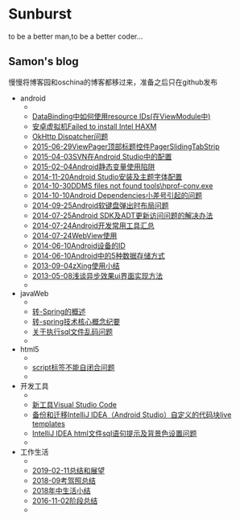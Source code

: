# Sunburst
to be a better man,to be a better coder...

## Samon's blog
慢慢将博客园和oschina的博客都移过来，准备之后只在github发布



* android
    * []()
    * [DataBinding中如何使用resource IDs(在ViewModule中)](https://github.com/songmeng/Sunburst/issues/25)
    * [安卓虚拟机Failed to install Intel HAXM](https://github.com/songmeng/Sunburst/issues/5)
    * [OkHttp Dispatcher问题](https://github.com/songmeng/Sunburst/issues/6)
    <!-- * [](https://github.com/songmeng/Sunburst/issues/*) -->
    * [2015-06-29ViewPager顶部标题控件PagerSlidingTabStrip](https://github.com/songmeng/Sunburst/issues/22)
    * [2015-04-03SVN在Android Studio中的配置](https://github.com/songmeng/Sunburst/issues/21)
    * [2015-02-04Android静态变量使用陷阱](https://github.com/songmeng/Sunburst/issues/20)
    * [2014-11-20Android Studio安装及主题字体配置](https://github.com/songmeng/Sunburst/issues/19)
    * [2014-10-30DDMS files not found tools\hprof-conv.exe](https://github.com/songmeng/Sunburst/issues/18)
    * [2014-10-10Android Dependencies小差号引起的问题](https://github.com/songmeng/Sunburst/issues/17)
    * [2014-09-25Android软键盘弹出时布局问题](https://github.com/songmeng/Sunburst/issues/16)
    * [2014-07-25Android SDK及ADT更新访问问题的解决办法](https://github.com/songmeng/Sunburst/issues/15)
    * [2014-07-24Android开发常用工具汇总](https://github.com/songmeng/Sunburst/issues/14)
    * [2014-07-24WebView使用](https://github.com/songmeng/Sunburst/issues/13)
    * [2014-06-10Android设备的ID](https://github.com/songmeng/Sunburst/issues/12)
    * [2014-06-10Android中的5种数据存储方式](https://github.com/songmeng/Sunburst/issues/11)
    * [2013-09-04zXing使用小结](https://github.com/songmeng/Sunburst/issues/10)
    * [2013-05-08浅谈异步效果ui界面实现方法](https://github.com/songmeng/Sunburst/issues/9)
    * []()
* javaWeb
    * []()
    * [转-Spring的概述](https://github.com/songmeng/Sunburst/issues/24)
    * [转-spring技术核心概念纪要](https://github.com/songmeng/Sunburst/issues/23)
    * [关于执行sql文件乱码问题](https://github.com/songmeng/Sunburst/issues/4)
    * []()
* html5
    * []()
    * [script标签不能自闭合问题](https://github.com/songmeng/Sunburst/issues/27)
    * []()
* 开发工具
    * []()
    * [新工具Visual Studio Code](https://github.com/songmeng/Sunburst/issues/28)
    * [备份和迁移IntelliJ IDEA（Android Studio）自定义的代码块live templates](https://github.com/songmeng/Sunburst/issues/26)
    * [IntelliJ IDEA html文件sql语句提示及背景色设置问题](https://github.com/songmeng/Sunburst/issues/1)
    * []()
* 工作生活
    * []()
    * [2019-02-11总结和展望](https://github.com/songmeng/Sunburst/issues/3)
    * [2018-09考驾照总结](https://github.com/songmeng/Sunburst/issues/8)
    * [2018年中生活小结](https://github.com/songmeng/Sunburst/issues/7)
    * [2016-11-02阶段总结](https://github.com/songmeng/Sunburst/issues/2)
    * []()
    